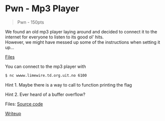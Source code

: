 # Pwn - Mp3 Player
> Pwn - 150pts

We found an old mp3 player laying around and decided to connect it to the internet for everyone to listen to its good ol' hits. <br />
However, we might have messed up some of the instructions when setting it up...

[Files](src)

You can connect to the mp3 player with
```bash
$ nc wwww.limewire.td.org.uit.no 6100
```

Hint 1. Maybe there is a way to call to function printing the flag

Hint 2. Ever heard of a buffer overflow?

Files: [Source code](src)

[Writeup](writeup)
